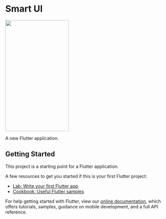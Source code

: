 # Smart UI

<img src="https://user-images.githubusercontent.com/15935347/62552457-f9004000-b86d-11e9-8442-a8457dc9c036.png"  width="200" height="350" />


A new Flutter application.

## Getting Started

This project is a starting point for a Flutter application.

A few resources to get you started if this is your first Flutter project:

- [Lab: Write your first Flutter app](https://flutter.dev/docs/get-started/codelab)
- [Cookbook: Useful Flutter samples](https://flutter.dev/docs/cookbook)

For help getting started with Flutter, view our 
[online documentation](https://flutter.dev/docs), which offers tutorials, 
samples, guidance on mobile development, and a full API reference.

